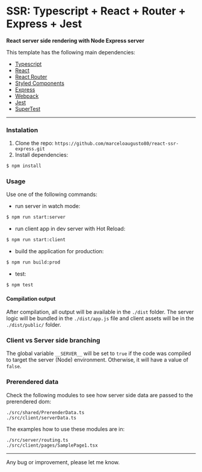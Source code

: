 # SSR: Typescript + React + Router + Express + Jest

**React server side rendering with Node Express server**

This template has the following main dependencies:
* [Typescript](https://www.typescriptlang.org/)
* [React](https://reactjs.org/)
* [React Router](https://github.com/remix-run/react-router)
* [Styled Components](https://styled-components.com/)
* [Express](https://expressjs.com/)
* [Webpack](https://webpack.js.org/)
* [Jest](https://jestjs.io/)
* [SuperTest](https://www.npmjs.com/package/supertest)
---

### Instalation
1. Clone the repo: `https://github.com/marceloaugusto80/react-ssr-express.git`
2. Install dependencies: 
``` bash
$ npm install
```

### Usage

Use one of the following commands:
* run server in watch mode:
``` bash
$ npm run start:server
```
* run client app in dev server with Hot Reload:
``` bash
$ npm run start:client
```
* build the application for production:
``` bash
$ npm run build:prod
```
* test:
``` bash
$ npm test
```

#### Compilation output
After compilation, all output will be available in the `./dist` folder. The server logic will be bundled in the `./dist/app.js` file and client assets will be in the `./dist/public/` folder.

### Client vs Server side branching
The global variable `__SERVER__` will be set to `true` if the code was compiled to target the server (Node) environment. Otherwise, it will have a value of `false`.

### Prerendered data
Check the following modules to see how server side data are passed to the prerendered dom:
```
./src/shared/PrerenderData.ts
./src/client/serverData.ts
```
The examples how to use these modules are in:
```
./src/server/routing.ts
./src/client/pages/SamplePage1.tsx
```


---
Any bug or improvement, please let me know.